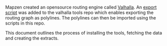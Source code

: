 Mapzen created an opensource routing engine called [Valhalla](https://github.com/valhalla).
An [export script](https://github.com/valhalla/tools/pull/68) was added to the valhalla tools repo which enables exporting the routing graph as polylines.
The polylines can then be imported using the scripts in this repo.

This document outlines the process of installing the tools, fetching the data and creating the extracts.
